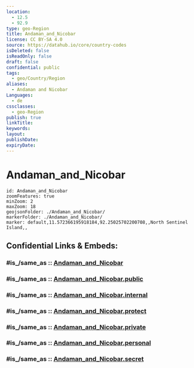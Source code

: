```yaml
---
location:
  - 12.5
  - 92.9
type: geo-Region
title: Andaman_and_Nicobar
license: CC BY-SA 4.0
source: https://datahub.io/core/country-codes
isDeleted: false
isReadOnly: false
draft: false
confidential: public
tags:
  - geo/Country/Region
aliases:
  - Andaman and Nicobar
Languages:
  - de
cssclasses:
  - geo-Region
publish: true
linkTitle:
keywords:
layout:
publishDate:
expiryDate:
---
```


# Andaman_and_Nicobar

```leaflet
id: Andaman_and_Nicobar
zoomFeatures: true 
minZoom: 2 
maxZoom: 18
geojsonFolder: ./Andaman_and_Nicobar/
markerFolder: ./Andaman_and_Nicobar/
marker: default,11.572366195918184,92.25025702200708,,North Sentinel Island,,

```


## Confidential Links & Embeds: 

### #is_/same_as :: [Andaman_and_Nicobar](/_Standards/Earth/Continent/Asia/Asia~South/India/States~India/Andaman_and_Nicobar.md) 

### #is_/same_as :: [Andaman_and_Nicobar.public](/_public/Earth/Continent/Asia/Asia~South/India/States~India/Andaman_and_Nicobar.public.md) 

### #is_/same_as :: [Andaman_and_Nicobar.internal](/_internal/Earth/Continent/Asia/Asia~South/India/States~India/Andaman_and_Nicobar.internal.md) 

### #is_/same_as :: [Andaman_and_Nicobar.protect](/_protect/Earth/Continent/Asia/Asia~South/India/States~India/Andaman_and_Nicobar.protect.md) 

### #is_/same_as :: [Andaman_and_Nicobar.private](/_private/Earth/Continent/Asia/Asia~South/India/States~India/Andaman_and_Nicobar.private.md) 

### #is_/same_as :: [Andaman_and_Nicobar.personal](/_personal/Earth/Continent/Asia/Asia~South/India/States~India/Andaman_and_Nicobar.personal.md) 

### #is_/same_as :: [Andaman_and_Nicobar.secret](/_secret/Earth/Continent/Asia/Asia~South/India/States~India/Andaman_and_Nicobar.secret.md)

